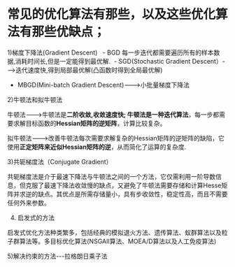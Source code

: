 # 常见的优化算法有那些，以及这些优化算法有那些优缺点；

1)梯度下降法(Gradient Descent)
  - BGD
每一步迭代都需要遍历所有的样本数据,消耗时间长,但是一定能得到最优解.
 - SGD(Stochastic Gradient Descent）--->迭代速度快,得到局部最优解(凸函数时得到全局最优解)
- MBGD(Mini-batch Gradient Descent)--->小批量梯度下降法

2)牛顿法和拟牛顿法

牛顿法--->牛顿法是**二阶收敛,收敛速度快; 牛顿法是一种迭代算法**，每一步都需要求解目标函数的**Hessian矩阵的逆矩阵**，计算比较复杂。

拟牛顿法--->改善牛顿法每次需要求解复杂的Hessian矩阵的逆矩阵的缺陷，它使用**正定矩阵来近似Hessian矩阵的逆**，从而简化了运算的复杂度.

3)共轭梯度法（Conjugate Gradient）

共轭梯度法是介于最速下降法与牛顿法之间的一个方法，它仅需利用一阶导数信息，但克服了最速下降法收敛慢的缺点，又避免了牛顿法需要存储和计算Hesse矩阵并求逆的缺点。其优点是所需存储量小，具有步收敛性，稳定性高，而且不需要任何外来参数。

4) 启发式的方法

启发式优化方法种类繁多，包括经典的模拟退火方法、遗传算法、蚁群算法以及粒子群算法等。多目标优化算法(NSGAII算法、MOEA/D算法以及人工免疫算法)

5)解决约束的方法---拉格朗日乘子法
